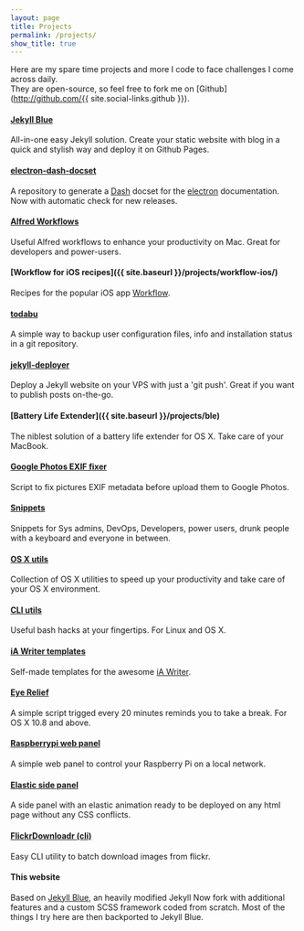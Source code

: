 ```yaml
---
layout: page
title: Projects
permalink: /projects/
show_title: true
---
```


Here are my spare time projects and more I code to face challenges I come across daily.
<br>They are open-source, so feel free to fork me on [Github](http://github.com/{{ site.social-links.github }}).

#### [Jekyll Blue](http://github.com/pirafrank/jekyll-blue)
All-in-one easy Jekyll solution. Create your static website with blog in a quick and stylish way and deploy it on Github Pages.

#### [electron-dash-docset](https://github.com/pirafrank/electron-dash-docset)
A repository to generate a [Dash](https://kapeli.com/dash) docset for the [electron](http://electron.atom.io) documentation. Now with automatic check for new releases.

#### [Alfred Workflows](https://github.com/pirafrank/alfred_workflows)
Useful Alfred workflows to enhance your productivity on Mac. Great for developers and power-users.

#### [Workflow for iOS recipes]({{ site.baseurl }}/projects/workflow-ios/)
Recipes for the popular iOS app [Workflow](https://workflow.is/download).

#### [todabu](http://github.com/pirafrank/todabu)
A simple way to backup user configuration files, info and installation status in a git repository.

#### [jekyll-deployer](http://github.com/pirafrank/jekyll-deployer)
Deploy a Jekyll website on your VPS with just a 'git push'. Great if you want to publish posts on-the-go.

#### [Battery Life Extender]({{ site.baseurl }}/projects/ble)
The niblest solution of a battery life extender for OS X. Take care of your MacBook.

#### [Google Photos EXIF fixer](https://github.com/pirafrank/Google-Photos-EXIF-fixer)
Script to fix pictures EXIF metadata before upload them to Google Photos.

#### [Snippets](https://github.com/pirafrank/snippets)
Snippets for Sys admins, DevOps, Developers, power users, drunk people with a keyboard and everyone in between.

#### [OS X utils](https://github.com/pirafrank/OSX_utils)
Collection of OS X utilities to speed up your productivity and take care of your OS X environment.

#### [CLI utils](https://github.com/pirafrank/CLI_utils)
Useful bash hacks at your fingertips. For Linux and OS X.

#### [iA Writer templates](https://github.com/pirafrank/My-iA-Writer-templates)
Self-made templates for the awesome [iA Writer](https://ia.net/writer).

#### [Eye Relief](https://github.com/pirafrank/Eye_Relief)
A simple script trigged every 20 minutes reminds you to take a break. For OS X 10.8 and above.

#### [Raspberrypi web panel](https://github.com/pirafrank/raspberrypi-web-panel)
A simple web panel to control your Raspberry Pi on a local network.

#### [Elastic side panel](https://github.com/pirafrank/elastic-side-panel)
A side panel with an elastic animation ready to be deployed on any html page without any CSS conflicts.

#### [FlickrDownloadr (cli)](https://github.com/pirafrank/FlickrDownloadr_cli)
Easy CLI utility to batch download images from flickr.

#### This website
Based on [Jekyll Blue](http://github.com/pirafrank/jekyll-blue), an heavily modified Jekyll Now fork with additional features and a custom SCSS framework coded from scratch. Most of the things I try here are then backported to Jekyll Blue.
